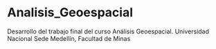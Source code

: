 # Analisis_Geoespacial
Desarrollo del trabajo final del curso Análisis Geoespacial. Universidad Nacional Sede Medellín, Facultad de Minas
